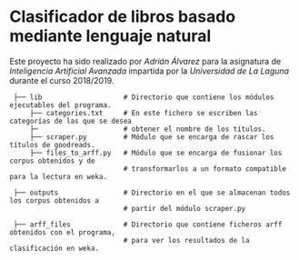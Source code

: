# Clasificador de libros basado mediante lenguaje natural

Este proyecto ha sido realizado por _Adrián Álvarez_ para la asignatura de _Inteligencia Artificial Avanzada_ impartida por la _Universidad de La Laguna_ durante el curso 2018/2019.

```
 ├── lib                    # Directorio que contiene los módulos ejecutables del programa.
     ├── categories.txt     # En este fichero se escriben las categorías de las que se desea
     ├─                     # obtener el nombre de los títulos.
     ├── scraper.py         # Módulo que se encarga de rascar los títulos de goodreads.
     ├── files_to_arff.py   # Módulo que se encarga de fusionar los corpus obtenidos y de
                            # transformarlos a un formato compatible para la lectura en weka.

 ├── outputs                # Directorio en el que se almacenan todos los corpus obtenidos a
                            # partir del módulo scraper.py

 ├── arff_files             # Directorio que contiene ficheros arff obtenidos con el programa,
                            # para ver los resultados de la clasificación en weka.
```
